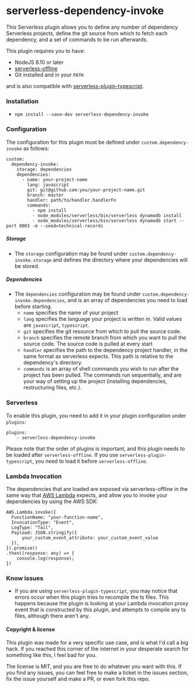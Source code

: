 # serverless-dependency-invoke

This Serverless plugin allows you to define any number of dependency Serverless projects, define the git source from which to fetch each dependency, and a set of commands to be run afterwards.

This plugin requires you to have:
* NodeJS 8.10 or later
* [serverless-offline](https://www.npmjs.com/package/serverless-offline)
* Git installed and in your `PATH`

and is also compatible with [serverless-plugin-typescript](https://www.npmjs.com/package/serverless-plugin-typescript).


### Installation
* `npm install --save-dev serverless-dependency-invoke`

### Configuration
The configuration for this plugin must be defined under `custom.dependency-invoke` as follows:
```
custom:
  dependency-invoke:
    storage: dependencies
    dependencies:
      - name: your-project-name
        lang: javascript
        git: git@github.com:you/your-project-name.git
        branch: master
        handler: path/to/handler.handlerFn
        commands:
          - npm install
          - node_modules/serverless/bin/serverless dynamodb install
          - node_modules/serverless/bin/serverless dynamodb start --port 8003 -m --seed=technical-records
```

##### Storage
* The `storage` configuration may be found under `custom.dependency-invoke.storage` and defines the directory where your dependencies will be stored.

##### Dependencies
* The `dependencies` configuration may be found under `custom.dependency-invoke.dependencies`, and is an array of dependencies you need to load before starting.
    * `name` specifies the name of your project
    * `lang` specifies the language your project is written in. Valid values are `javascript`, `typescript`.
    * `git` specifies the git resource from which to pull the source code.
    * `branch` specifies the remote branch from which you want to pull the source code. The source code is pulled at every start
    * `handler` specifies the path to the dependency project handler, in the same format as serverless expects. This path is relative to the dependency's directory.
    * `commands` is an array of shell commands you wish to run after the project has been pulled. The commands run sequentially, and are your way of setting up the project (installing dependencies, restructuring files, etc.).  
### Serverless
To enable this plugin, you need to add it in your plugin configuration under `plugins`:
```
plugins:
    - serverless-dependency-invoke
```
Please note that the order of plugins is important, and this plugin needs to be loaded after `serverless-offline`. If you use `serverless-plugin-typescript`, you need to load it before `serverless-offline`.

### Lambda Invocation
The dependencies that are loaded are exposed via serverless-offline in the same way that [AWS Lambda](https://docs.aws.amazon.com/AWSJavaScriptSDK/latest/AWS/Lambda.html) expects, and allow you to invoke your dependencies by using the AWS SDK:
```
AWS.Lambda.invoke({
  FunctionName: "your-function-name",
  InvocationType: "Event",
  LogType: "Tail",
  Payload: JSON.stringify({
      your_custom_event_attribute: your_custom_event_value
  }),
}).promise()
.then((response: any) => {
    console.log(response);
})
```

### Know issues
* If you are using `serverless-plugin-typescript`, you may notice that errors occur when this plugin tries to recompile the ts files. This happens because the plugin is looking at your Lambda invocation proxy event that is constructed by this plugin, and attempts to compile any ts files, although there aren't any.

#### Copyright & license
This plugin was made for a very specific use case, and is what I'd call a big hack. If you reached this corner of the internet in your desperate search for something like this, I feel bad for you.

The license is MIT, and you are free to do whatever you want with this. If you find any issues, you can feel free to make a ticket in the issues section, fix the issue yourself and make a PR, or even fork this repo. 
